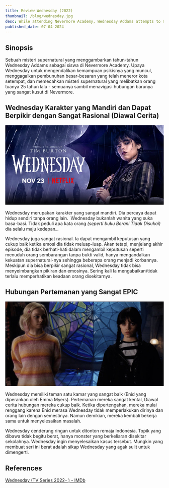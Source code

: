 ```yaml
---
title: Review Wednesday (2022)
thumbnail: /blog/wednesday.jpg
desc: While attending Nevermore Academy, Wednesday Addams attempts to master her emerging psychic ability, thwart a killing spree and solve the mystery that embroiled her parents 25 years ago.
published_date: 07-04-2024
---
```


<!-- # Review Wednesday - Netflix Series -->

## Sinopsis

Sebuah misteri supernatural yang menggambarkan tahun-tahun Wednesday Addams sebagai siswa di Nevermore Academy. Upaya Wednesday untuk mengendalikan kemampuan psikisnya yang muncul, menggagalkan pembunuhan besar-besaran yang telah meneror kota setempat, dan memecahkan misteri supernatural yang melibatkan orang tuanya 25 tahun lalu - semuanya sambil menavigasi hubungan barunya yang sangat kusut di Nevermore.

## Wednesday Karakter yang Mandiri dan Dapat Berpikir dengan Sangat Rasional (Diawal Cerita)

![](./images/wednesday-cover.png)

Wednesday merupakan karakter yang sangat mandiri. Dia percaya dapat hidup sendiri tanpa orang lain.  Wednesday bukanlah wanita yang suka basa-basi. Tidak peduli apa kata orang _(seperti buku Berani Tidak Disukai)_ dia selalu maju kedepan\_.

Wednesday juga sangat rasional. Ia dapat mengambil keputusan yang cukup baik ketika emosi dia tidak meluap-luap. Akan tetapi, menjelang akhir episode, dia tidak berhati-hati dalam mengambil keputusan seperti menuduh orang sembarangan tanpa bukti valid, hanya mengandalkan kekuatan supernatural-nya sehingga beberapa orang menjadi korbannya. Meskipun dia bisa berpikir sangat rasional, Wednesday tidak bisa menyeimbangkan pikiran dan emosinya. Sering kali Ia mengabaikan/tidak terlalu memperhatikan keadaan orang disekitarnya.

## Hubungan Pertemanan yang Sangat EPIC

![](./images/wednesda-n-enid.png)

Wednesday memiliki teman satu kamar yang sangat baik (Enid yang diperankan oleh Emma Myers). Pertemanan mereka sangat kental, Diawal cerita hubungan mereka cukup baik. Ketika dipertengahan, mereka mulai renggang karena Enid merasa Wednesday tidak memperlakukan dirinya dan orang lain dengan semestinya. Namun demikian, mereka kembali bekerja sama untuk menyelesaikan masalah.

Wednesday cenderung ringan untuk ditonton remaja Indonesia. Topik yang dibawa tidak begitu berat, hanya monster yang berkeliaran disekitar sekolahnya. Wednesday ingin menyelesaikan kasus tersebut. Mungkin yang membuat seri ini berat adalah sikap Wednesday yang agak sulit untuk dimengerti.

## References

[Wednesday (TV Series 2022– ) - IMDb](https://www.imdb.com/title/tt13443470/)
